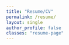```yaml
---
title: "Resume/CV"
permalink: /resume/
layout: single
author_profile: false
classes: "resume-page"
---
```

<style>
.page.resume-page .page__header, .page.resume-page .page__title { display:none !important; }
.page.resume-page .page__content { margin-top:0 !important; }
</style>
